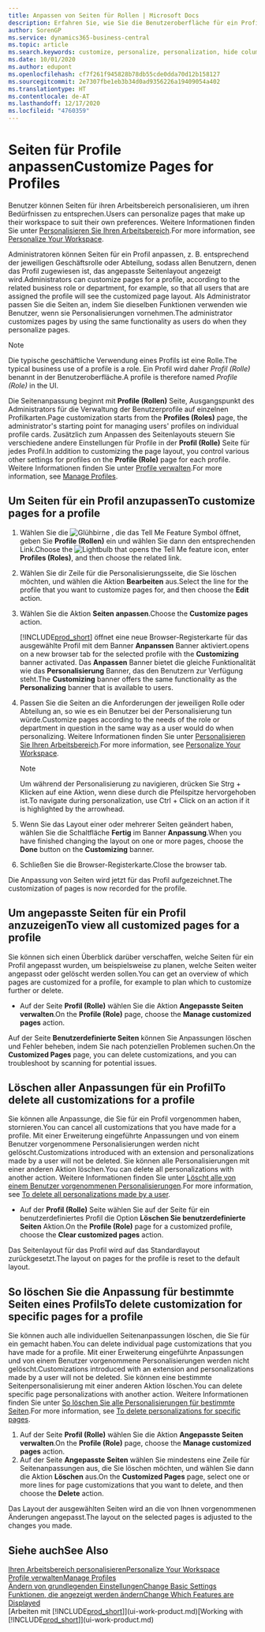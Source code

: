 ```yaml
---
title: Anpassen von Seiten für Rollen | Microsoft Docs
description: Erfahren Sie, wie Sie die Benutzeroberfläche für ein Profil (eine Rolle) anpassen, sodass allen Benutzern, die diese Rolle zugewiesen haben, ein benutzerdefinierter Arbeitsbereich angezeigt wird.
author: SorenGP
ms.service: dynamics365-business-central
ms.topic: article
ms.search.keywords: customize, personalize, personalization, hide columns, remove fields, move fields
ms.date: 10/01/2020
ms.author: edupont
ms.openlocfilehash: cf7f261f945828b78db55cde0dda70d12b158127
ms.sourcegitcommit: 2e7307fbe1eb3b34d0ad9356226a19409054a402
ms.translationtype: HT
ms.contentlocale: de-AT
ms.lasthandoff: 12/17/2020
ms.locfileid: "4760359"
---
```

# <a name="customize-pages-for-profiles"></a><span data-ttu-id="f32fd-103">Seiten für Profile anpassen</span><span class="sxs-lookup"><span data-stu-id="f32fd-103">Customize Pages for Profiles</span></span>
<span data-ttu-id="f32fd-104">Benutzer können Seiten für ihren Arbeitsbereich personalisieren, um ihren Bedürfnissen zu entsprechen.</span><span class="sxs-lookup"><span data-stu-id="f32fd-104">Users can personalize pages that make up their workspace to suit their own preferences.</span></span> <span data-ttu-id="f32fd-105">Weitere Informationen finden Sie unter [Personalisieren Sie Ihren Arbeitsbereich](ui-personalization-user.md).</span><span class="sxs-lookup"><span data-stu-id="f32fd-105">For more information, see [Personalize Your Workspace](ui-personalization-user.md).</span></span>

<span data-ttu-id="f32fd-106">Administratoren können Seiten für ein Profil anpassen, z. B. entsprechend der jeweiligen Geschäftsrolle oder Abteilung, sodass allen Benutzern, denen das Profil zugewiesen ist, das angepasste Seitenlayout angezeigt wird.</span><span class="sxs-lookup"><span data-stu-id="f32fd-106">Administrators can customize pages for a profile, according to the related business role or department, for example, so that all users that are assigned the profile will see the customized page layout.</span></span> <span data-ttu-id="f32fd-107">Als Administrator passen Sie die Seiten an, indem Sie dieselben Funktionen verwenden wie Benutzer, wenn sie Personalisierungen vornehmen.</span><span class="sxs-lookup"><span data-stu-id="f32fd-107">The administrator customizes pages by using the same functionality as users do when they personalize pages.</span></span>

> [!NOTE]
> <span data-ttu-id="f32fd-108">Die typische geschäftliche Verwendung eines Profils ist eine Rolle.</span><span class="sxs-lookup"><span data-stu-id="f32fd-108">The typical business use of a profile is a role.</span></span> <span data-ttu-id="f32fd-109">Ein Profil wird daher *Profil (Rolle)* benannt in der Benutzeroberfläche.</span><span class="sxs-lookup"><span data-stu-id="f32fd-109">A profile is therefore named *Profile (Role)* in the UI.</span></span>

<span data-ttu-id="f32fd-110">Die Seitenanpassung beginnt mit **Profile (Rollen)** Seite, Ausgangspunkt des Administrators für die Verwaltung der Benutzerprofile auf einzelnen Profilkarten.</span><span class="sxs-lookup"><span data-stu-id="f32fd-110">Page customization starts from the **Profiles (Roles)** page, the administrator's starting point for managing users' profiles on individual profile cards.</span></span> <span data-ttu-id="f32fd-111">Zusätzlich zum Anpassen des Seitenlayouts steuern Sie verschiedene andere Einstellungen für Profile in der **Profil (Rolle)** Seite für jedes Profil.</span><span class="sxs-lookup"><span data-stu-id="f32fd-111">In addition to customizing the page layout, you control various other settings for profiles on the **Profile (Role)** page for each profile.</span></span> <span data-ttu-id="f32fd-112">Weitere Informationen finden Sie unter [Profile verwalten](admin-users-profiles-roles.md).</span><span class="sxs-lookup"><span data-stu-id="f32fd-112">For more information, see [Manage Profiles](admin-users-profiles-roles.md).</span></span>

## <a name="to-customize-pages-for-a-profile"></a><span data-ttu-id="f32fd-113">Um Seiten für ein Profil anzupassen</span><span class="sxs-lookup"><span data-stu-id="f32fd-113">To customize pages for a profile</span></span>
1. <span data-ttu-id="f32fd-114">Wählen Sie die ![Glühbirne , die das Tell Me Feature](media/ui-search/search_small.png "Tell Me-Funktion") Symbol öffnet, geben Sie **Profile (Rollen)** ein und wählen Sie dann den entsprechenden Link.</span><span class="sxs-lookup"><span data-stu-id="f32fd-114">Choose the ![Lightbulb that opens the Tell Me feature](media/ui-search/search_small.png "Tell me what you want to do") icon, enter **Profiles (Roles)**, and then choose the related link.</span></span>
2. <span data-ttu-id="f32fd-115">Wählen Sie dir Zeile für die Personalisierungsseite, die Sie löschen möchten, und wählen die Aktion **Bearbeiten** aus.</span><span class="sxs-lookup"><span data-stu-id="f32fd-115">Select the line for the profile that you want to customize pages for, and then choose the **Edit** action.</span></span>
3. <span data-ttu-id="f32fd-116">Wählen Sie die Aktion **Seiten anpassen**.</span><span class="sxs-lookup"><span data-stu-id="f32fd-116">Choose the **Customize pages** action.</span></span>

    [!INCLUDE[prod_short](includes/prod_short.md)] <span data-ttu-id="f32fd-117">öffnet eine neue Browser-Registerkarte für das ausgewählte Profil mit dem Banner **Anpanssen** Banner aktiviert.</span><span class="sxs-lookup"><span data-stu-id="f32fd-117">opens on a new browser tab for the selected profile with the **Customizing** banner activated.</span></span> <span data-ttu-id="f32fd-118">Das **Anpassen** Banner bietet die gleiche Funktionalität wie das **Personalisierung** Banner, das den Benutzern zur Verfügung steht.</span><span class="sxs-lookup"><span data-stu-id="f32fd-118">The **Customizing** banner offers the same functionality as the **Personalizing** banner that is available to users.</span></span>

4. <span data-ttu-id="f32fd-119">Passen Sie die Seiten an die Anforderungen der jeweiligen Rolle oder Abteilung an, so wie es ein Benutzer bei der Personalisierung tun würde.</span><span class="sxs-lookup"><span data-stu-id="f32fd-119">Customize pages according to the needs of the role or department in question in the same way as a user would do when personalizing.</span></span> <span data-ttu-id="f32fd-120">Weitere Informationen finden Sie unter [Personalisieren Sie Ihren Arbeitsbereich](ui-personalization-user.md).</span><span class="sxs-lookup"><span data-stu-id="f32fd-120">For more information, see [Personalize Your Workspace](ui-personalization-user.md).</span></span>

    > [!NOTE]
    > <span data-ttu-id="f32fd-121">Um während der Personalisierung zu navigieren, drücken Sie Strg + Klicken auf eine Aktion, wenn diese durch die Pfeilspitze hervorgehoben ist.</span><span class="sxs-lookup"><span data-stu-id="f32fd-121">To navigate during personalization, use Ctrl + Click on an action if it is highlighted by the arrowhead.</span></span>

5. <span data-ttu-id="f32fd-122">Wenn Sie das Layout einer oder mehrerer Seiten geändert haben, wählen Sie die Schaltfläche **Fertig** im Banner **Anpassung**.</span><span class="sxs-lookup"><span data-stu-id="f32fd-122">When you have finished changing the layout on one or more pages, choose the **Done** button on the **Customizing** banner.</span></span>
6. <span data-ttu-id="f32fd-123">Schließen Sie die Browser-Registerkarte.</span><span class="sxs-lookup"><span data-stu-id="f32fd-123">Close the browser tab.</span></span>

<span data-ttu-id="f32fd-124">Die Anpassung von Seiten wird jetzt für das Profil aufgezeichnet.</span><span class="sxs-lookup"><span data-stu-id="f32fd-124">The customization of pages is now recorded for the profile.</span></span>

## <a name="to-view-all-customized-pages-for-a-profile"></a><span data-ttu-id="f32fd-125">Um angepasste Seiten für ein Profil anzuzeigen</span><span class="sxs-lookup"><span data-stu-id="f32fd-125">To view all customized pages for a profile</span></span>

<span data-ttu-id="f32fd-126">Sie können sich einen Überblick darüber verschaffen, welche Seiten für ein Profil angepasst wurden, um beispielsweise zu planen, welche Seiten weiter angepasst oder gelöscht werden sollen.</span><span class="sxs-lookup"><span data-stu-id="f32fd-126">You can get an overview of which pages are customized for a profile, for example to plan which to customize further or delete.</span></span>

- <span data-ttu-id="f32fd-127">Auf der Seite **Profil (Rolle)** wählen Sie die Aktion **Angepasste Seiten verwalten**.</span><span class="sxs-lookup"><span data-stu-id="f32fd-127">On the **Profile (Role)** page, choose the **Manage customized pages** action.</span></span>

<span data-ttu-id="f32fd-128">Auf der Seite **Benutzerdefinierte Seiten** können Sie Anpassungen löschen und Fehler beheben, indem Sie nach potenziellen Problemen suchen.</span><span class="sxs-lookup"><span data-stu-id="f32fd-128">On the **Customized Pages** page, you can delete customizations, and you can troubleshoot by scanning for potential issues.</span></span>  

## <a name="to-delete-all-customizations-for-a-profile"></a><span data-ttu-id="f32fd-129">Löschen aller Anpassungen für ein Profil</span><span class="sxs-lookup"><span data-stu-id="f32fd-129">To delete all customizations for a profile</span></span>
<span data-ttu-id="f32fd-130">Sie können alle Anpassunge, die Sie für ein Profil vorgenommen haben, stornieren.</span><span class="sxs-lookup"><span data-stu-id="f32fd-130">You can cancel all customizations that you have made for a profile.</span></span> <span data-ttu-id="f32fd-131">Mit einer Erweiterung eingeführte Anpassungen und von einem Benutzer vorgenommene Personalisierungen werden nicht gelöscht.</span><span class="sxs-lookup"><span data-stu-id="f32fd-131">Customizations introduced with an extension and personalizations made by a user will not be deleted.</span></span> <span data-ttu-id="f32fd-132">Sie können alle Personalisierungen mit einer anderen Aktion löschen.</span><span class="sxs-lookup"><span data-stu-id="f32fd-132">You can delete all personalizations with another action.</span></span> <span data-ttu-id="f32fd-133">Weitere Informationen finden Sie unter [Löscht alle von einem Benutzer vorgenommenen Personalisierungen](admin-users-profiles-roles.md#to-delete-all-personalizations-made-by-a-user).</span><span class="sxs-lookup"><span data-stu-id="f32fd-133">For more information, see [To delete all personalizations made by a user](admin-users-profiles-roles.md#to-delete-all-personalizations-made-by-a-user).</span></span>

- <span data-ttu-id="f32fd-134">Auf der **Profil (Rolle)** Seite wählen Sie auf der Seite für ein benutzerdefiniertes Profil die Option **Löschen Sie benutzerdefinierte Seiten** Aktion.</span><span class="sxs-lookup"><span data-stu-id="f32fd-134">On the **Profile (Role)** page for a customized profile, choose the **Clear customized pages** action.</span></span>

<span data-ttu-id="f32fd-135">Das Seitenlayout für das Profil wird auf das Standardlayout zurückgesetzt.</span><span class="sxs-lookup"><span data-stu-id="f32fd-135">The layout on pages for the profile is reset to the default layout.</span></span>  

## <a name="to-delete-customization-for-specific-pages-for-a-profile"></a><span data-ttu-id="f32fd-136">So löschen Sie die Anpassung für bestimmte Seiten eines Profils</span><span class="sxs-lookup"><span data-stu-id="f32fd-136">To delete customization for specific pages for a profile</span></span>
<span data-ttu-id="f32fd-137">Sie können auch alle individuellen Seitenanpassungen löschen, die Sie für ein gemacht haben.</span><span class="sxs-lookup"><span data-stu-id="f32fd-137">You can delete individual page customizations that you have made for a profile.</span></span> <span data-ttu-id="f32fd-138">Mit einer Erweiterung eingeführte Anpassungen und von einem Benutzer vorgenommene Personalisierungen werden nicht gelöscht.</span><span class="sxs-lookup"><span data-stu-id="f32fd-138">Customizations introduced with an extension and personalizations made by a user will not be deleted.</span></span> <span data-ttu-id="f32fd-139">Sie können eine bestimmte Seitenpersonalisierung mit einer anderen Aktion löschen.</span><span class="sxs-lookup"><span data-stu-id="f32fd-139">You can delete specific page personalizations with another action.</span></span> <span data-ttu-id="f32fd-140">Weitere Informationen finden Sie unter [So löschen Sie alle Personalisierungen für bestimmte Seiten](admin-users-profiles-roles.md#to-delete-personalizations-for-specific-pages).</span><span class="sxs-lookup"><span data-stu-id="f32fd-140">For more information, see [To delete personalizations for specific pages](admin-users-profiles-roles.md#to-delete-personalizations-for-specific-pages).</span></span>

1. <span data-ttu-id="f32fd-141">Auf der Seite **Profil (Rolle)** wählen Sie die Aktion **Angepasste Seiten verwalten**.</span><span class="sxs-lookup"><span data-stu-id="f32fd-141">On the **Profile (Role)** page, choose the **Manage customized pages** action.</span></span>
2. <span data-ttu-id="f32fd-142">Auf der Seite **Angepasste Seiten** wählen Sie mindestens eine Zeile für Seitenanpassungen aus, die Sie löschen möchten, und wählen Sie dann die Aktion **Löschen** aus.</span><span class="sxs-lookup"><span data-stu-id="f32fd-142">On the **Customized Pages** page, select one or more lines for page customizations that you want to delete, and then choose the **Delete** action.</span></span>

<span data-ttu-id="f32fd-143">Das Layout der ausgewählten Seiten wird an die von Ihnen vorgenommenen Änderungen angepasst.</span><span class="sxs-lookup"><span data-stu-id="f32fd-143">The layout on the selected pages is adjusted to the changes you made.</span></span>

## <a name="see-also"></a><span data-ttu-id="f32fd-144">Siehe auch</span><span class="sxs-lookup"><span data-stu-id="f32fd-144">See Also</span></span>

[<span data-ttu-id="f32fd-145">Ihren Arbeitsbereich personalisieren</span><span class="sxs-lookup"><span data-stu-id="f32fd-145">Personalize Your Workspace</span></span>](ui-personalization-user.md)  
[<span data-ttu-id="f32fd-146">Profile verwalten</span><span class="sxs-lookup"><span data-stu-id="f32fd-146">Manage Profiles</span></span>](admin-users-profiles-roles.md)  
[<span data-ttu-id="f32fd-147">Ändern von grundlegenden Einstellungen</span><span class="sxs-lookup"><span data-stu-id="f32fd-147">Change Basic Settings</span></span>](ui-change-basic-settings.md)  
[<span data-ttu-id="f32fd-148">Funktionen, die angezeigt werden ändern</span><span class="sxs-lookup"><span data-stu-id="f32fd-148">Change Which Features are Displayed</span></span>](ui-experiences.md)  
<span data-ttu-id="f32fd-149">[Arbeiten mit [!INCLUDE[prod_short](includes/prod_short.md)]](ui-work-product.md)</span><span class="sxs-lookup"><span data-stu-id="f32fd-149">[Working with [!INCLUDE[prod_short](includes/prod_short.md)]](ui-work-product.md)</span></span>  
